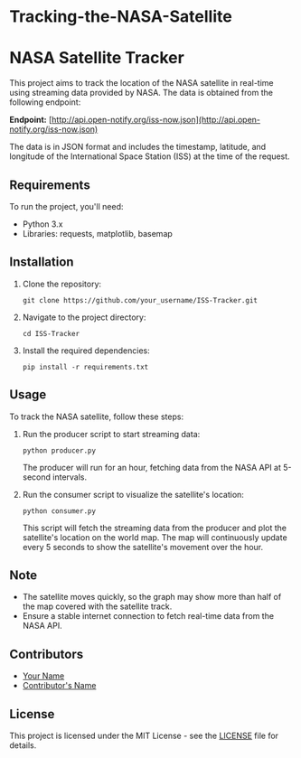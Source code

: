 # Tracking-the-NASA-Satellite

# NASA Satellite Tracker

This project aims to track the location of the NASA satellite in real-time using streaming data provided by NASA. The data is obtained from the following endpoint:

 **Endpoint:** [http://api.open-notify.org/iss-now.json](http://api.open-notify.org/iss-now.json)

The data is in JSON format and includes the timestamp, latitude, and longitude of the International Space Station (ISS) at the time of the request.

## Requirements

To run the project, you'll need:

- Python 3.x
- Libraries: requests, matplotlib, basemap

## Installation

1. Clone the repository:

    ```
    git clone https://github.com/your_username/ISS-Tracker.git
    ```

2. Navigate to the project directory:

    ```
    cd ISS-Tracker
    ```

3. Install the required dependencies:

    ```
    pip install -r requirements.txt
    ```

## Usage

To track the NASA satellite, follow these steps:

1. Run the producer script to start streaming data:

    ```
    python producer.py
    ```

   The producer will run for an hour, fetching data from the NASA API at 5-second intervals.

2. Run the consumer script to visualize the satellite's location:

    ```
    python consumer.py
    ```

   This script will fetch the streaming data from the producer and plot the satellite's location on the world map. The map will continuously update every 5 seconds to show the satellite's movement over the hour.

## Note

- The satellite moves quickly, so the graph may show more than half of the map covered with the satellite track.
- Ensure a stable internet connection to fetch real-time data from the NASA API.

## Contributors

- [Your Name](https://github.com/your_username)
- [Contributor's Name](https://github.com/contributor_username)

## License

This project is licensed under the MIT License - see the [LICENSE](LICENSE) file for details.

